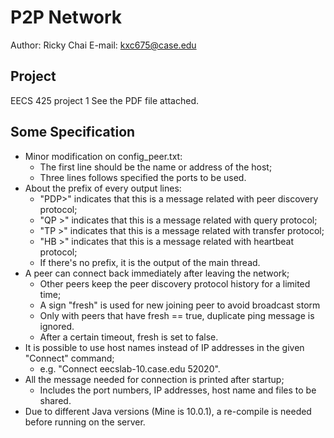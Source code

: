 # P2P Network
Author: Ricky Chai
E-mail: kxc675@case.edu

## Project
EECS 425 project 1
See the PDF file attached.

## Some Specification
- Minor modification on config_peer.txt:
  - The first line should be the name or address of the host;
  - Three lines follows specified the ports to be used.
- About the prefix of every output lines:
  - "PDP>" indicates that this is a message related with peer discovery protocol;
  - "QP >" indicates that this is a message related with query protocol;
  - "TP >" indicates that this is a message related with transfer protocol;
  - "HB >" indicates that this is a message related with heartbeat protocol;
  - If there's no prefix, it is the output of the main thread.
- A peer can connect back immediately after leaving the network;
  - Other peers keep the peer discovery protocol history for a limited time;
  - A sign "fresh" is used for new joining peer to avoid broadcast storm
  - Only with peers that have fresh == true, duplicate ping message is ignored.
  - After a certain timeout, fresh is set to false.
- It is possible to use host names instead of IP addresses in the given "Connect" command;
  -  e.g. "Connect eecslab-10.case.edu 52020".
- All the message needed for connection is printed after startup;
  - Includes the port numbers, IP addresses, host name and files to be shared.
- Due to different Java versions (Mine is 10.0.1), a re-compile is needed before running on the server.